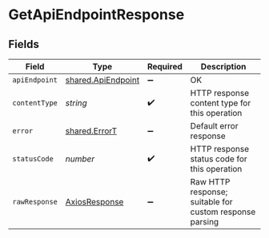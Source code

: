 # GetApiEndpointResponse


## Fields

| Field                                                           | Type                                                            | Required                                                        | Description                                                     |
| --------------------------------------------------------------- | --------------------------------------------------------------- | --------------------------------------------------------------- | --------------------------------------------------------------- |
| `apiEndpoint`                                                   | [shared.ApiEndpoint](../../../sdk/models/shared/apiendpoint.md) | :heavy_minus_sign:                                              | OK                                                              |
| `contentType`                                                   | *string*                                                        | :heavy_check_mark:                                              | HTTP response content type for this operation                   |
| `error`                                                         | [shared.ErrorT](../../../sdk/models/shared/errort.md)           | :heavy_minus_sign:                                              | Default error response                                          |
| `statusCode`                                                    | *number*                                                        | :heavy_check_mark:                                              | HTTP response status code for this operation                    |
| `rawResponse`                                                   | [AxiosResponse](https://axios-http.com/docs/res_schema)         | :heavy_minus_sign:                                              | Raw HTTP response; suitable for custom response parsing         |